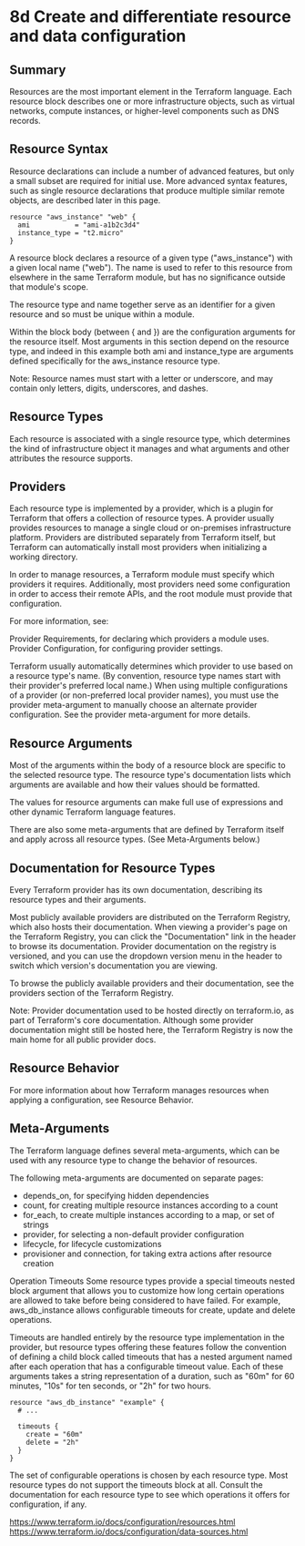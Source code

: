 # 8d Create and differentiate resource and data configuration

## Summary

Resources are the most important element in the Terraform language. Each resource block describes one or more infrastructure objects, such as virtual networks, compute instances, or higher-level components such as DNS records.

## Resource Syntax

Resource declarations can include a number of advanced features, but only a small subset are required for initial use. More advanced syntax features, such as single resource declarations that produce multiple similar remote objects, are described later in this page.

```
resource "aws_instance" "web" {
  ami           = "ami-a1b2c3d4"
  instance_type = "t2.micro"
}
```

A resource block declares a resource of a given type ("aws_instance") with a given local name ("web"). The name is used to refer to this resource from elsewhere in the same Terraform module, but has no significance outside that module's scope.

The resource type and name together serve as an identifier for a given resource and so must be unique within a module.

Within the block body (between { and }) are the configuration arguments for the resource itself. Most arguments in this section depend on the resource type, and indeed in this example both ami and instance_type are arguments defined specifically for the aws_instance resource type.

Note: Resource names must start with a letter or underscore, and may contain only letters, digits, underscores, and dashes.

## Resource Types

Each resource is associated with a single resource type, which determines the kind of infrastructure object it manages and what arguments and other attributes the resource supports.

## Providers

Each resource type is implemented by a provider, which is a plugin for Terraform that offers a collection of resource types. A provider usually provides resources to manage a single cloud or on-premises infrastructure platform. Providers are distributed separately from Terraform itself, but Terraform can automatically install most providers when initializing a working directory.

In order to manage resources, a Terraform module must specify which providers it requires. Additionally, most providers need some configuration in order to access their remote APIs, and the root module must provide that configuration.

For more information, see:

Provider Requirements, for declaring which providers a module uses.
Provider Configuration, for configuring provider settings.

Terraform usually automatically determines which provider to use based on a resource type's name. (By convention, resource type names start with their provider's preferred local name.) When using multiple configurations of a provider (or non-preferred local provider names), you must use the provider meta-argument to manually choose an alternate provider configuration. See the provider meta-argument for more details.

## Resource Arguments

Most of the arguments within the body of a resource block are specific to the selected resource type. The resource type's documentation lists which arguments are available and how their values should be formatted.

The values for resource arguments can make full use of expressions and other dynamic Terraform language features.

There are also some meta-arguments that are defined by Terraform itself and apply across all resource types. (See Meta-Arguments below.)

## Documentation for Resource Types

Every Terraform provider has its own documentation, describing its resource types and their arguments.

Most publicly available providers are distributed on the Terraform Registry, which also hosts their documentation. When viewing a provider's page on the Terraform Registry, you can click the "Documentation" link in the header to browse its documentation. Provider documentation on the registry is versioned, and you can use the dropdown version menu in the header to switch which version's documentation you are viewing.

To browse the publicly available providers and their documentation, see the providers section of the Terraform Registry.

Note: Provider documentation used to be hosted directly on terraform.io, as part of Terraform's core documentation. Although some provider documentation might still be hosted here, the Terraform Registry is now the main home for all public provider docs.

## Resource Behavior

For more information about how Terraform manages resources when applying a configuration, see Resource Behavior.

## Meta-Arguments

The Terraform language defines several meta-arguments, which can be used with any resource type to change the behavior of resources.

The following meta-arguments are documented on separate pages:

* depends_on, for specifying hidden dependencies
* count, for creating multiple resource instances according to a count
* for_each, to create multiple instances according to a map, or set of strings
* provider, for selecting a non-default provider configuration
* lifecycle, for lifecycle customizations
* provisioner and connection, for taking extra actions after resource creation

Operation Timeouts
Some resource types provide a special timeouts nested block argument that allows you to customize how long certain operations are allowed to take before being considered to have failed. For example, aws_db_instance allows configurable timeouts for create, update and delete operations.

Timeouts are handled entirely by the resource type implementation in the provider, but resource types offering these features follow the convention of defining a child block called timeouts that has a nested argument named after each operation that has a configurable timeout value. Each of these arguments takes a string representation of a duration, such as "60m" for 60 minutes, "10s" for ten seconds, or "2h" for two hours.

```
resource "aws_db_instance" "example" {
  # ...

  timeouts {
    create = "60m"
    delete = "2h"
  }
}
```

The set of configurable operations is chosen by each resource type. Most resource types do not support the timeouts block at all. Consult the documentation for each resource type to see which operations it offers for configuration, if any.

https://www.terraform.io/docs/configuration/resources.html
https://www.terraform.io/docs/configuration/data-sources.html